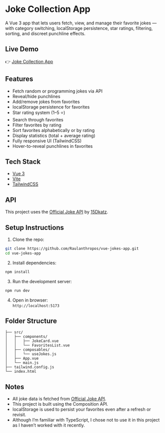# Joke Collection App

A Vue 3 app that lets users fetch, view, and manage their favorite jokes — with category switching, localStorage persistence, star ratings, filtering, sorting, and discreet punchline effects.

## Live Demo
👉 [Joke Collection App](joke-app.vercel.app)

## Features

- Fetch random or programming jokes via API
- Reveal/hide punchlines
- Add/remove jokes from favorites
- localStorage persistence for favorites
- Star rating system (1–5 ⭐)
- Search through favorites
- Filter favorites by rating
- Sort favorites alphabetically or by rating
- Display statistics (total + average rating)
- Fully responsive UI (TailwindCSS)
- Hover-to-reveal punchlines in favorites

## Tech Stack

- [Vue 3](https://vuejs.org/)
- [Vite](https://vitejs.dev/)
- [TailwindCSS](https://tailwindcss.com/)

## API

This project uses the [Official Joke API](https://github.com/15Dkatz/official_joke_api) by [15Dkatz](https://github.com/15Dkatz).

## Setup Instructions

1. Clone the repo:

```bash
git clone https://github.com/Raulanthropos/vue-jokes-app.git
cd vue-jokes-app
```

2. Install dependencies:

```bash
npm install
```

3. Run the development server:

```bash
npm run dev
```

4. Open in browser:  
`http://localhost:5173`

## Folder Structure

```
├── src/
│   ├── components/
│   │   ├── JokeCard.vue
│   │   └── FavoritesList.vue
│   ├── composables/
│   │   └── useJokes.js
│   ├── App.vue
│   └── main.js
├── tailwind.config.js
└── index.html
```

## Notes

- All joke data is fetched from [Official Joke API](https://official-joke-api.appspot.com/).
- This project is built using the Composition API.
- localStorage is used to persist your favorites even after a refresh or revisit.
- Although I’m familiar with TypeScript, I chose not to use it in this project as I haven’t worked with it recently.
